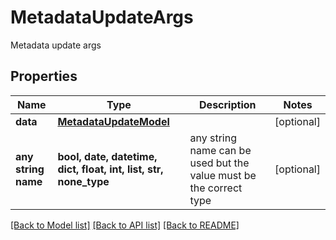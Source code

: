 # MetadataUpdateArgs

Metadata update args

## Properties
Name | Type | Description | Notes
------------ | ------------- | ------------- | -------------
**data** | [**MetadataUpdateModel**](MetadataUpdateModel.md) |  | [optional] 
**any string name** | **bool, date, datetime, dict, float, int, list, str, none_type** | any string name can be used but the value must be the correct type | [optional]

[[Back to Model list]](../README.md#documentation-for-models) [[Back to API list]](../README.md#documentation-for-api-endpoints) [[Back to README]](../README.md)


